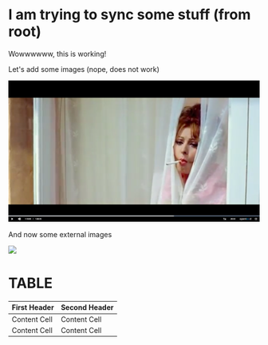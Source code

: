 # I am trying to sync some stuff (from root)

Wowwwwww, this is working!

Let's add some images (nope, does not work)

<img src='assets/test-img.png'>

And now some external images

<img src='https://fillmurray.lucidinternets.com/400/400'>

# TABLE

| First Header | Second Header |
| ------------ | ------------- |
| Content Cell | Content Cell  |
| Content Cell | Content Cell  |
